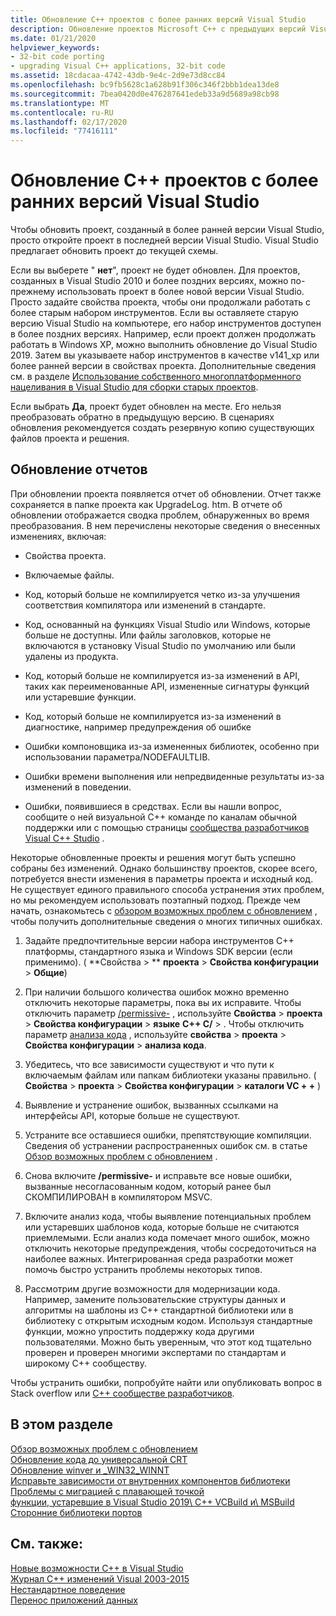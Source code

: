 ```yaml
---
title: Обновление C++ проектов с более ранних версий Visual Studio
description: Обновление проектов Microsoft C++ с предыдущих версий Visual Studio.
ms.date: 01/21/2020
helpviewer_keywords:
- 32-bit code porting
- upgrading Visual C++ applications, 32-bit code
ms.assetid: 18cdacaa-4742-43db-9e4c-2d9e73d8cc84
ms.openlocfilehash: bc9fb5628c1a628b91f306c346f2bbb1dea13de8
ms.sourcegitcommit: 7bea0420d0e476287641edeb33a9d5689a98cb98
ms.translationtype: MT
ms.contentlocale: ru-RU
ms.lasthandoff: 02/17/2020
ms.locfileid: "77416111"
---
```

# <a name="upgrade-c-projects-from-earlier-versions-of-visual-studio"></a>Обновление C++ проектов с более ранних версий Visual Studio

Чтобы обновить проект, созданный в более ранней версии Visual Studio, просто откройте проект в последней версии Visual Studio. Visual Studio предлагает обновить проект до текущей схемы.

Если вы выберете " **нет**", проект не будет обновлен. Для проектов, созданных в Visual Studio 2010 и более поздних версиях, можно по-прежнему использовать проект в более новой версии Visual Studio. Просто задайте свойства проекта, чтобы они продолжали работать с более старым набором инструментов. Если вы оставляете старую версию Visual Studio на компьютере, его набор инструментов доступен в более поздних версиях. Например, если проект должен продолжать работать в Windows XP, можно выполнить обновление до Visual Studio 2019. Затем вы указываете набор инструментов в качестве v141_xp или более ранней версии в свойствах проекта. Дополнительные сведения см. в разделе [Использование собственного многоплатформенного нацеливания в Visual Studio для сборки старых проектов](use-native-multi-targeting.md).

Если выбрать **Да**, проект будет обновлен на месте. Его нельзя преобразовать обратно в предыдущую версию. В сценариях обновления рекомендуется создать резервную копию существующих файлов проекта и решения.

## <a name="upgrade-reports"></a>Обновление отчетов

При обновлении проекта появляется отчет об обновлении. Отчет также сохраняется в папке проекта как UpgradeLog. htm. В отчете об обновлении отображается сводка проблем, обнаруженных во время преобразования. В нем перечислены некоторые сведения о внесенных изменениях, включая:

- Свойства проекта.

- Включаемые файлы.

- Код, который больше не компилируется четко из-за улучшения соответствия компилятора или изменений в стандарте.

- Код, основанный на функциях Visual Studio или Windows, которые больше не доступны. Или файлы заголовков, которые не включаются в установку Visual Studio по умолчанию или были удалены из продукта.

- Код, который больше не компилируется из-за изменений в API, таких как переименованные API, измененные сигнатуры функций или устаревшие функции.

- Код, который больше не компилируется из-за изменений в диагностике, например предупреждения об ошибке

- Ошибки компоновщика из-за измененных библиотек, особенно при использовании параметра/NODEFAULTLIB.

- Ошибки времени выполнения или непредвиденные результаты из-за изменений в поведении.

- Ошибки, появившиеся в средствах. Если вы нашли вопрос, сообщите о ней визуальной C++ команде по каналам обычной поддержки или с помощью страницы [сообщества разработчиков Visual C++ Studio](https://developercommunity.visualstudio.com/spaces/62/index.html) .

Некоторые обновленные проекты и решения могут быть успешно собраны без изменений. Однако большинству проектов, скорее всего, потребуется внести изменения в параметры проекта и исходный код. Не существует единого правильного способа устранения этих проблем, но мы рекомендуем использовать поэтапный подход. Прежде чем начать, ознакомьтесь с [обзором возможных проблем с обновлением](../porting/overview-of-potential-upgrade-issues-visual-cpp.md) , чтобы получить дополнительные сведения о многих типичных ошибках.

1. Задайте предпочтительные версии набора инструментов C++ платформы, стандартного языка и Windows SDK версии (если применимо). ( **Свойства > ** **проекта** > **Свойства конфигурации** > **Общие**)

1. При наличии большого количества ошибок можно временно отключить некоторые параметры, пока вы их исправите. Чтобы отключить параметр [/permissive-](../build/reference/permissive-standards-conformance.md) , используйте **Свойства** > **проекта** > **Свойства конфигурации** > **языке** **C++ C/**  > . Чтобы отключить параметр [анализа кода](/cpp/code-quality/code-analysis-for-c-cpp-overview) , используйте **свойства** > **проекта** > **Свойства конфигурации** > **анализа кода**.

1. Убедитесь, что все зависимости существуют и что пути к включаемым файлам или папкам библиотеки указаны правильно. ( **Свойства** > **проекта** > **Свойства конфигурации** > **каталоги VC + +** )

1. Выявление и устранение ошибок, вызванных ссылками на интерфейсы API, которые больше не существуют.

1. Устраните все оставшиеся ошибки, препятствующие компиляции. Сведения об устранении распространенных ошибок см. в статье [Обзор возможных проблем с обновлением](../porting/overview-of-potential-upgrade-issues-visual-cpp.md) .

1. Снова включите **/permissive-** и исправьте все новые ошибки, вызванные несогласованным кодом, который ранее был СКОМПИЛИРОВАН в компилятором MSVC.

1. Включите анализ кода, чтобы выявление потенциальных проблем или устаревших шаблонов кода, которые больше не считаются приемлемыми. Если анализ кода помечает много ошибок, можно отключить некоторые предупреждения, чтобы сосредоточиться на наиболее важных. Интегрированная среда разработки может помочь быстро устранить проблемы некоторых типов.

1. Рассмотрим другие возможности для модернизации кода. Например, замените пользовательские структуры данных и алгоритмы на шаблоны из C++ стандартной библиотеки или в библиотеку с открытым исходным кодом. Используя стандартные функции, можно упростить поддержку кода другими пользователями. Можно быть уверенным, что этот код тщательно проверен и проверен многими экспертами по стандартам и широкому C++ сообществу.

Чтобы устранить ошибки, попробуйте найти или опубликовать вопрос в Stack overflow или [ C++ сообществе разработчиков](https://developercommunity.visualstudio.com/spaces/62/index.html).

## <a name="in-this-section"></a>В этом разделе

[Обзор возможных проблем с обновлением](overview-of-potential-upgrade-issues-visual-cpp.md)\
[Обновление кода до универсальной CRT](upgrade-your-code-to-the-universal-crt.md)\
[Обновление winver и _WIN32_WINNT](modifying-winver-and-win32-winnt.md)\
[Исправьте зависимости от внутренних компонентов библиотеки](fix-your-dependencies-on-library-internals.md)\
[Проблемы с миграцией с плавающей точкой](floating-point-migration-issues.md)\
[функции, устаревшие в Visual Studio 2019\ C++ ](features-deprecated-in-visual-studio.md)
[VCBuild и\ MSBuild](build-system-changes.md)
[Сторонние библиотеки портов](porting-third-party-libraries.md)

## <a name="see-also"></a>См. также:

[Новые возможности C++ в Visual Studio](../overview/what-s-new-for-visual-cpp-in-visual-studio.md)\
[Журнал C++ изменений Visual 2003-2015](../porting/visual-cpp-change-history-2003-2015.md)\
[Нестандартное поведение](../cpp/nonstandard-behavior.md)\
[Перенос приложений данных](../data/data-access-programming-mfc-atl.md)
